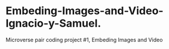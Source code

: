 # Embeding-Images-and-Video-Ignacio-y-Samuel.
Microverse pair coding project  #1, Embeding Images and Video 
